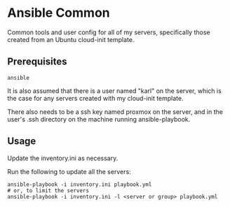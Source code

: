 # Ansible Common

Common tools and user config for all of my servers, specifically those
created from an Ubuntu cloud-init template.

## Prerequisites

```
ansible
```

It is also assumed that there is a user named "karl" on the server,
which is the case for any servers created with my cloud-init template.

There also needs to be a ssh key named proxmox on the server, and in
the user's .ssh directory on the machine running ansible-playbook.

## Usage

Update the inventory.ini as necessary.

Run the following to update all the servers:

```
ansible-playbook -i inventory.ini playbook.yml
# or, to limit the servers
ansible-playbook -i inventory.ini -l <server or group> playbook.yml
```
